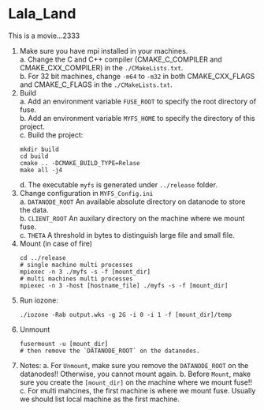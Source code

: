 # Lala_Land
This is a movie...2333

1. Make sure you have mpi installed in your machines. <br>
   a. Change the C and C++ compiler (CMAKE_C_COMPILER and CMAKE_CXX_COMPILER) in the `./CMakeLists.txt`. <br>
   b. For 32 bit machines, change `-m64` to `-m32` in both CMAKE_CXX_FLAGS and CMAKE_C_FLAGS in the `./CMakeLists.txt`. <br>
2. Build <br>
   a. Add an environment variable `FUSE_ROOT` to specify the root directory of fuse.<br>
   b. Add an environment variable `MYFS_HOME` to specify the directory of this project.<br>
   c. Build the project: <br>
    ```
    mkdir build
    cd build
    cmake .. -DCMAKE_BUILD_TYPE=Relase
    make all -j4
    ```
   d. The executable `myfs` is generated under `../release` folder.
3. Change configuration in `MYFS_Config.ini`<br>
   a. `DATANODE_ROOT` An available absolute directory on datanode to store the data.<br>
   b. `CLIENT_ROOT` An auxilary directory on the machine where we mount fuse.<br>
   c. `THETA` A threshold in bytes to distinguish large file and small file.<br>
4. Mount (in case of fire)<br>
    ```
    cd ../release
    # single machine multi processes
    mpiexec -n 3 ./myfs -s -f [mount_dir]
    # multi machines multi processes
    mpiexec -n 3 -host [hostname_file] ./myfs -s -f [mount_dir]
    ```
5. Run iozone:
    ```
    ./iozone -Rab output.wks -g 2G -i 0 -i 1 -f [mount_dir]/temp
    ```
6. Unmount <br>
    ```
    fusermount -u [mount_dir]
    # then remove the `DATANODE_ROOT` on the datanodes.
    ```
7. Notes:
   a. For `Unmount`, make sure you remove the `DATANODE_ROOT` on the datanodes!! Otherwise, you cannot mount again.
   b. Before `Mount`, make sure you create the `[mount_dir]` on the machine where we mount fuse!!
   c. For multi mahcines, the first machine is where we mount fuse. Usually we should list local machine as the first machine.
